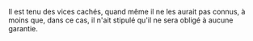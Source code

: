   
 Il est tenu des vices cachés, quand même il ne les aurait pas connus, à moins que, dans ce cas, il n'ait stipulé qu'il ne sera obligé à aucune garantie.  

  
